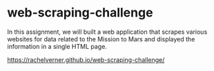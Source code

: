 # web-scraping-challenge
In this assignment, we will built a web application that scrapes various websites for data related to the Mission to Mars and displayed the information in a single HTML page.

https://rachelverner.github.io/web-scraping-challenge/
